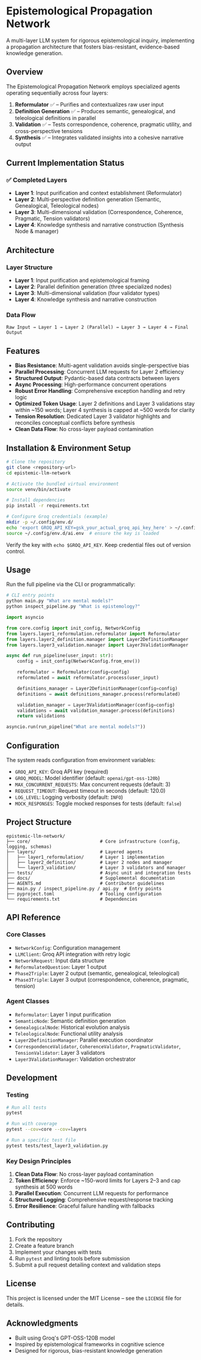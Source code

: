 # Epistemological Propagation Network

A multi-layer LLM system for rigorous epistemological inquiry, implementing a propagation architecture that fosters bias-resistant, evidence-based knowledge generation.

## Overview

The Epistemological Propagation Network employs specialized agents operating sequentially across four layers:

1. **Reformulator** ✅ – Purifies and contextualizes raw user input
2. **Definition Generation** ✅ – Produces semantic, genealogical, and teleological definitions in parallel
3. **Validation** ✅ – Tests correspondence, coherence, pragmatic utility, and cross-perspective tensions
4. **Synthesis** ✅ – Integrates validated insights into a cohesive narrative output

## Current Implementation Status

### ✅ Completed Layers
- **Layer 1**: Input purification and context establishment (Reformulator)
- **Layer 2**: Multi-perspective definition generation (Semantic, Genealogical, Teleological nodes)
- **Layer 3**: Multi-dimensional validation (Correspondence, Coherence, Pragmatic, Tension validators)
- **Layer 4**: Knowledge synthesis and narrative construction (Synthesis Node & manager)

## Architecture

### Layer Structure
- **Layer 1**: Input purification and epistemological framing
- **Layer 2**: Parallel definition generation (three specialized nodes)
- **Layer 3**: Multi-dimensional validation (four validator types)
- **Layer 4**: Knowledge synthesis and narrative construction

### Data Flow

```mermaid
Raw Input → Layer 1 → Layer 2 (Parallel) → Layer 3 → Layer 4 → Final Output
```

## Features

- **Bias Resistance**: Multi-agent validation avoids single-perspective bias
- **Parallel Processing**: Concurrent LLM requests for Layer 2 efficiency
- **Structured Output**: Pydantic-based data contracts between layers
- **Async Processing**: High-performance concurrent operations
- **Robust Error Handling**: Comprehensive exception handling and retry logic
- **Optimized Token Usage**: Layer 2 definitions and Layer 3 validations stay within ~150 words; Layer 4 synthesis is capped at ~500 words for clarity
- **Tension Resolution**: Dedicated Layer 3 validator highlights and reconciles conceptual conflicts before synthesis
- **Clean Data Flow**: No cross-layer payload contamination

## Installation & Environment Setup

```bash
# Clone the repository
git clone <repository-url>
cd epistemic-llm-network

# Activate the bundled virtual environment
source venv/bin/activate

# Install dependencies
pip install -r requirements.txt

# Configure Groq credentials (example)
mkdir -p ~/.config/env.d/
echo 'export GROQ_API_KEY=gsk_your_actual_groq_api_key_here' > ~/.config/env.d/ai.env
source ~/.config/env.d/ai.env  # ensure the key is loaded
```

Verify the key with `echo $GROQ_API_KEY`. Keep credential files out of version control.

## Usage

Run the full pipeline via the CLI or programmatically:

```bash
# CLI entry points
python main.py "What are mental models?"
python inspect_pipeline.py "What is epistemology?"
```

```python
import asyncio

from core.config import init_config, NetworkConfig
from layers.layer1_reformulation.reformulator import Reformulator
from layers.layer2_definition.manager import Layer2DefinitionManager
from layers.layer3_validation.manager import Layer3ValidationManager

async def run_pipeline(user_input: str):
    config = init_config(NetworkConfig.from_env())

    reformulator = Reformulator(config=config)
    reformulated = await reformulator.process(user_input)

    definitions_manager = Layer2DefinitionManager(config=config)
    definitions = await definitions_manager.process(reformulated)

    validation_manager = Layer3ValidationManager(config=config)
    validations = await validation_manager.process(definitions)
    return validations

asyncio.run(run_pipeline("What are mental models?"))
```

## Configuration

The system reads configuration from environment variables:

- `GROQ_API_KEY`: Groq API key (required)
- `GROQ_MODEL`: Model identifier (default: `openai/gpt-oss-120b`)
- `MAX_CONCURRENT_REQUESTS`: Max concurrent requests (default: 3)
- `REQUEST_TIMEOUT`: Request timeout in seconds (default: 120.0)
- `LOG_LEVEL`: Logging verbosity (default: `INFO`)
- `MOCK_RESPONSES`: Toggle mocked responses for tests (default: `false`)

## Project Structure

```
epistemic-llm-network/
├── core/                          # Core infrastructure (config, logging, schemas)
├── layers/                        # Layered agents
│   ├── layer1_reformulation/      # Layer 1 implementation
│   ├── layer2_definition/         # Layer 2 nodes and manager
│   └── layer3_validation/         # Layer 3 validators and manager
├── tests/                         # Async unit and integration tests
├── docs/                          # Supplemental documentation
├── AGENTS.md                      # Contributor guidelines
├── main.py / inspect_pipeline.py / api.py  # Entry points
├── pyproject.toml                 # Tooling configuration
└── requirements.txt               # Dependencies
```

## API Reference

### Core Classes

- `NetworkConfig`: Configuration management
- `LLMClient`: Groq API integration with retry logic
- `NetworkRequest`: Input data structure
- `ReformulatedQuestion`: Layer 1 output
- `Phase2Triple`: Layer 2 output (semantic, genealogical, teleological)
- `Phase3Triple`: Layer 3 output (correspondence, coherence, pragmatic, tension)

### Agent Classes

- `Reformulator`: Layer 1 input purification
- `SemanticNode`: Semantic definition generation
- `GenealogicalNode`: Historical evolution analysis
- `TeleologicalNode`: Functional utility analysis
- `Layer2DefinitionManager`: Parallel execution coordinator
- `CorrespondenceValidator`, `CoherenceValidator`, `PragmaticValidator`, `TensionValidator`: Layer 3 validators
- `Layer3ValidationManager`: Validation orchestrator

## Development

### Testing

```bash
# Run all tests
pytest

# Run with coverage
pytest --cov=core --cov=layers

# Run a specific test file
pytest tests/test_layer3_validation.py
```

### Key Design Principles

1. **Clean Data Flow**: No cross-layer payload contamination
2. **Token Efficiency**: Enforce ~150-word limits for Layers 2–3 and cap synthesis at 500 words
3. **Parallel Execution**: Concurrent LLM requests for performance
4. **Structured Logging**: Comprehensive request/response tracking
5. **Error Resilience**: Graceful failure handling with fallbacks

## Contributing

1. Fork the repository
2. Create a feature branch
3. Implement your changes with tests
4. Run `pytest` and linting tools before submission
5. Submit a pull request detailing context and validation steps

## License

This project is licensed under the MIT License – see the `LICENSE` file for details.

## Acknowledgments

- Built using Groq's GPT-OSS-120B model
- Inspired by epistemological frameworks in cognitive science
- Designed for rigorous, bias-resistant knowledge generation
